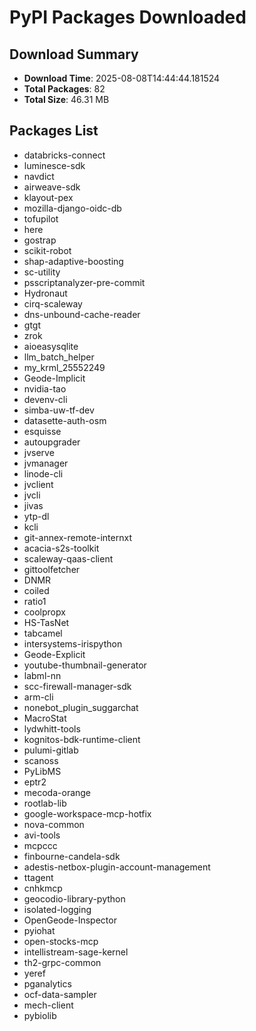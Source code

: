 # PyPI Packages Downloaded

## Download Summary
- **Download Time**: 2025-08-08T14:44:44.181524
- **Total Packages**: 82
- **Total Size**: 46.31 MB

## Packages List
- databricks-connect
- luminesce-sdk
- navdict
- airweave-sdk
- klayout-pex
- mozilla-django-oidc-db
- tofupilot
- here
- gostrap
- scikit-robot
- shap-adaptive-boosting
- sc-utility
- psscriptanalyzer-pre-commit
- Hydronaut
- cirq-scaleway
- dns-unbound-cache-reader
- gtgt
- zrok
- aioeasysqlite
- llm_batch_helper
- my_krml_25552249
- Geode-Implicit
- nvidia-tao
- devenv-cli
- simba-uw-tf-dev
- datasette-auth-osm
- esquisse
- autoupgrader
- jvserve
- jvmanager
- linode-cli
- jvclient
- jvcli
- jivas
- ytp-dl
- kcli
- git-annex-remote-internxt
- acacia-s2s-toolkit
- scaleway-qaas-client
- gittoolfetcher
- DNMR
- coiled
- ratio1
- coolpropx
- HS-TasNet
- tabcamel
- intersystems-irispython
- Geode-Explicit
- youtube-thumbnail-generator
- labml-nn
- scc-firewall-manager-sdk
- arm-cli
- nonebot_plugin_suggarchat
- MacroStat
- lydwhitt-tools
- kognitos-bdk-runtime-client
- pulumi-gitlab
- scanoss
- PyLibMS
- eptr2
- mecoda-orange
- rootlab-lib
- google-workspace-mcp-hotfix
- nova-common
- avi-tools
- mcpccc
- finbourne-candela-sdk
- adestis-netbox-plugin-account-management
- ttagent
- cnhkmcp
- geocodio-library-python
- isolated-logging
- OpenGeode-Inspector
- pyiohat
- open-stocks-mcp
- intellistream-sage-kernel
- th2-grpc-common
- yeref
- pganalytics
- ocf-data-sampler
- mech-client
- pybiolib
